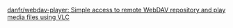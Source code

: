 
[danfr/webdav-player: Simple access to remote WebDAV repository and play media files using VLC](https://github.com/danfr/webdav-player)

